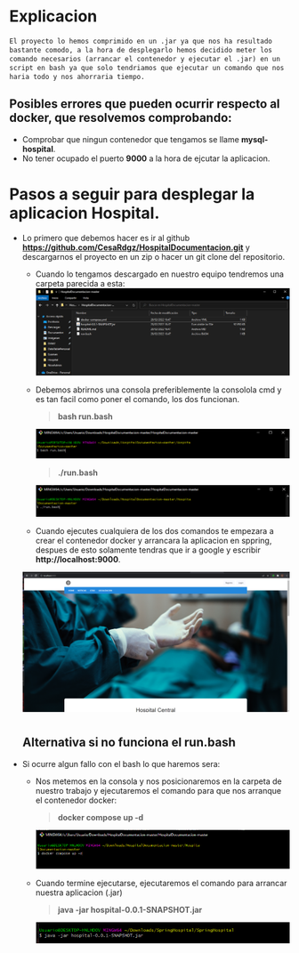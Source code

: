 # Explicacion
    El proyecto lo hemos comprimido en un .jar ya que nos ha resultado bastante comodo, a la hora de desplegarlo hemos decidido meter los comando necesarios (arrancar el contenedor y ejecutar el .jar) en un script en bash ya que solo tendriamos que ejecutar un comando que nos haria todo y nos ahorraria tiempo.


## Posibles errores que pueden ocurrir respecto al docker, que resolvemos comprobando:
- Comprobar que ningun contenedor que tengamos  se llame **mysql-hospital**.
- No tener ocupado el puerto **9000** a la hora de ejcutar la aplicacion. 



# Pasos a seguir para desplegar la aplicacion Hospital.
- Lo primero que debemos hacer es ir al github **https://github.com/CesaRdgz/HospitalDocumentacion.git** y descargarnos el proyecto en un zip o hacer un git clone del repositorio.
    
   - Cuando lo tengamos descargado en nuestro equipo tendremos una carpeta parecida a esta:
        ![Ficheros](img\Ficheros.png)
  
  
  - Debemos abrirnos una consola preferiblemente la consolola cmd y es tan facil como poner el comando, los dos funcionan. 
    > **bash run.bash** 
  
    ![Comando1](img\comando1.png)

    > **./run.bash**

    ![Comando2](img\comando2.png)

  - Cuando ejecutes cualquiera de los dos comandos te empezara a crear el contenedor docker y arrancara la aplicacion en sppring, despues de esto solamente tendras que ir a google y escribir **http://localhost:9000**.
  
  ![FotoInicio](img\fotoInicio.png)


  #
  ## Alternativa si no funciona el run.bash

- Si ocurre algun fallo con el bash lo que haremos sera:
  - Nos metemos en la consola y nos posicionaremos en la carpeta de nuestro trabajo y ejecutaremos el comando para que nos arranque el contenedor docker:

    > **docker compose up -d**
    
    ![FotoInicio](img\comando3.png)

  - Cuando termine ejecutarse, ejecutaremos el comando para arrancar nuestra aplicacion (.jar)

    > **java -jar hospital-0.0.1-SNAPSHOT.jar**

    ![FotoInicio](img\comando4.png)


    


